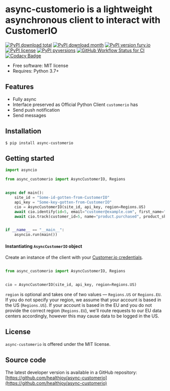 # async-customerio is a lightweight asynchronous client to interact with CustomerIO

[![PyPI download total](https://img.shields.io/pypi/dt/async-customerio.svg)](https://pypi.python.org/pypi/async-customerio/)
[![PyPI download month](https://img.shields.io/pypi/dm/async-customerio.svg)](https://pypi.python.org/pypi/async-customerio/)
[![PyPI version fury.io](https://badge.fury.io/py/async-customerio.svg)](https://pypi.python.org/pypi/async-customerio/)
[![PyPI license](https://img.shields.io/pypi/l/async-customerio.svg)](https://pypi.python.org/pypi/async-customerio/)
[![PyPI pyversions](https://img.shields.io/pypi/pyversions/async-customerio.svg)](https://pypi.python.org/pypi/async-customerio/)
[![GitHub Workflow Status for CI](https://img.shields.io/github/workflow/status/healthjoy/async-customerio/CI?label=CI&logo=github)](https://github.com/healthjoy/async-customerio/actions?query=workflow%3ACI)
[![Codacy Badge](https://app.codacy.com/project/badge/Coverage/3629b50827ef4e89ba0eaa5c09584273)](https://www.codacy.com/gh/healthjoy/async-customerio/dashboard?utm_source=github.com&utm_medium=referral&utm_content=healthjoy/async-customerio&utm_campaign=Badge_Coverage)

  * Free software: MIT license
  * Requires: Python 3.7+

## Features

  * Fully async
  * Interface preserved as Official Python Client `customerio` has
  * Send push notification
  * Send messages

## Installation
```shell script
$ pip install async-customerio
```

## Getting started
```python
import asyncio

from async_customerio import AsyncCustomerIO, Regions


async def main():
    site_id = "Some-id-gotten-from-CustomerIO"
    api_key = "Some-key-gotten-from-CustomerIO"
    cio = AsyncCustomerIO(site_id, api_key, region=Regions.US)
    await cio.identify(id=5, email="customer@example.com", first_name="John", last_name="Doh", subscription_plan="premium")
    await cio.track(customer_id=5, name="product.purchased", product_sku="XYZ-12345", price=23.45)


if __name__ == "__main__":
    asyncio.run(main())
```

#### Instantiating `AsyncCustomerIO` object

Create an instance of the client with your [Customer.io credentials](https://fly.customer.io/settings/api_credentials).

```python

from async_customerio import AsyncCustomerIO, Regions


cio = AsyncCustomerIO(site_id, api_key, region=Regions.US)
```

`region` is optional and takes one of two values — `Regions.US` or `Regions.EU`. If you do not specify your region, we assume
that your account is based in the US (`Regions.US`). If your account is based in the EU and you do not provide the correct region
(`Regions.EU`), we'll route requests to our EU data centers accordingly, however this may cause data to be logged in the US.

## License

``async-customerio`` is offered under the MIT license.

## Source code

The latest developer version is available in a GitHub repository:
[https://github.com/healthjoy/async-customerio](https://github.com/healthjoy/async-customerio)
